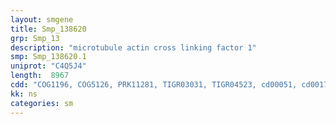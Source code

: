```yaml
---
layout: smgene
title: Smp_138620
grp: Smp_13
description: "microtubule actin cross linking factor 1"
smp: Smp_138620.1
uniprot: "C4Q5J4"
length:  8967
cdd: "COG1196, COG5126, PRK11281, TIGR03031, TIGR04523, cd00051, cd00176, cl00083, cl02488, cl02524, cl08302, pfam00435, pfam02187, pfam13499, pfam13514, smart00150, smart00243"
kk: ns
categories: sm
---
```

